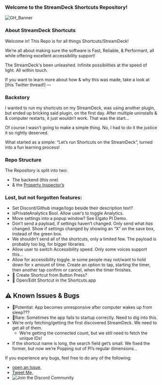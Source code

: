### Welcome to the StreamDeck Shortcuts Repository!
![GH_Banner](https://user-images.githubusercontent.com/44782976/144744255-caae0988-d019-40dd-8264-3b544b97d733.png)

### About StreamDeck Shortcuts
Welcome in! This Repo is for all things Shortcuts/StreamDeck!

We’re all about making sure the software is Fast, Reliable, & Performant, all while offering excellent accessibility support!

The StreamDeck's been unleashed. Infinite possibilities at the speed of light. All within touch.

If you want to learn more about how & why this was made, take a look at [this Twitter thread!]
—

### Backstory
I wanted to run my shortcuts on my StreamDeck,  was using another plugin, but ended up bricking said plugin, on the first day. After multiple uninstalls & & computer restarts, it just wouldn’t work. That was the start…

Of course I wasn’t going to make a simple thing. No, I had to do it the justice it so rightly deserved.

What started as a simple: “Let’s run Shortcuts on the StreamDeck”, turned into a fun learning process!

### Repo Structure
The Repository is split into two:
- The backend (this one)
- & the [Property Inspector’s](https://github.com/SENTINELITE/StreamDeck-Shortcuts-PropertyInspector)


### Lost, but not forgotten features:
- Set Discord/Github image/logo beside their description text?
- isPrivateAnalytics Bool. Allow user’s to toggle Analytics.
- Move settings into a popup window? See Elgato PI Demo.
- Don’t send a payload, if settings haven’t changed. Only send what *has* changed. Show if settings changed by showing an “X” on the save box, instead of the green box.
- We shouldn’t send all of the shortcuts, only a limited few. The payload is probably too big, for bigger libraries.
- Allow user to switch Accessibility speed. Only some voices support this…
- Allow for accessibility toggle. ie some people may not/want to hold down for x amount of time. Create an option to tap, starting the timer, then another tap confirm or cancel, when the timer finishes.
- 🚀 Create Shortcut from Button Press?
- 🚀 Open/Edit Shortcut in the Shortcuts.app



## ⚠️ Known Issues & Bugs
- 🐞Potential: App becomes unresponsive after computer wakes up from sleep???
- 🐞Rare: Sometimes the app fails to startup correctly. Need to dig into this.
- We’re only fetching/getting the first discovered StreamDeck. We need to get all of them.
    - We’re getting the connected count, but we still need to fetch the unique IDs!
- If the shortcut name is long, the search field get’s small. We fixed the former, but now we’re Popping out of PI’s regular dimensions…

If you experience any bugs, feel free to do any of the following:
- [open an Issue,](https://github.com/SENTINELITE/StreamDeck-Shortcuts/issues/new)
- [Tweet Me,](http://sentinelite.com/twitter)
- ![Join the Discord Community](https://sentinelite.com/discord)
